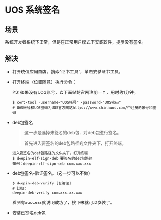 # UOS 系统签名
## 场景

系统开发者系统下正常，但是在正常用户模式下安装软件，提示没有签名。

## 解决

- 打开统信应用商店，搜索“证书工具”，单击安装证书工具。
- 打开终端（位置随意）执行命令：

    PS: 如果没有UOS账号，去下面贴的官网注册一个，用时约1分钟。
    ```shell
    $ cert-tool -username="UOS帐号" -password="UOS密码"
    # UOS帐号和UOS密码为UOS官方网站https://www.chinauos.com/中注册的帐号和密码
    ```
- deb包签名

    > 这一步是选择未签名的deb包，对deb包进行签名。
    >
    > 首先进入要签名的deb包路径的文件夹下，打开终端。

    ```shell
    进入要签名的deb包路径的文件夹下，打开终端
    $ deepin-elf-sign-deb 要签名的deb包路径
    举例：deepin-elf-sign-deb com.xxx.xxx
    ```

- deb包签名-验证签名。（这一步可以不做）
    ```shell
    $ deepin-deb-verify [包路径]
    # 比如：
    deepin-deb-verify com.xxx.xx.xxx
    ```
	看到有success就说明成功了，接下来就可以安装了。  

- 安装已签名deb包
